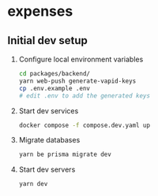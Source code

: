 # expenses

## Initial dev setup

1. Configure local environment variables

   ```sh
   cd packages/backend/
   yarn web-push generate-vapid-keys
   cp .env.example .env
   # edit .env to add the generated keys
   ```

2. Start dev services

   ```sh
   docker compose -f compose.dev.yaml up
   ```

3. Migrate databases

   ```sh
   yarn be prisma migrate dev
   ```

4. Start dev servers

   ```sh
   yarn dev
   ```

